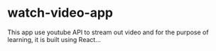 # watch-video-app
This app use youtube API to stream out video and for the purpose of learning, it is built using React... 
